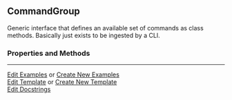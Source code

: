 ## <a id="McUtils.Scaffolding.CLIs.CommandGroup">CommandGroup</a>
Generic interface that defines an available set of commands
as class methods.
Basically just exists to be ingested by a CLI.

### Properties and Methods






___

[Edit Examples](https://github.com/McCoyGroup/McUtils/edit/edit/ci/examples/McUtils/Scaffolding/CLIs/CommandGroup.md) or 
[Create New Examples](https://github.com/McCoyGroup/McUtils/new/edit/?filename=ci/examples/McUtils/Scaffolding/CLIs/CommandGroup.md) <br/>
[Edit Template](https://github.com/McCoyGroup/McUtils/edit/edit/ci/docs/McUtils/Scaffolding/CLIs/CommandGroup.md) or 
[Create New Template](https://github.com/McCoyGroup/McUtils/new/edit/?filename=ci/docs/templates/McUtils/Scaffolding/CLIs/CommandGroup.md) <br/>
[Edit Docstrings](https://github.com/McCoyGroup/McUtils/edit/edit/McUtils/Scaffolding/CLIs.py?message=Update%20Docs)